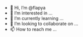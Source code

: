 - 👋 Hi, I’m @flapya
- 👀 I’m interested in ...
- 🌱 I’m currently learning ...
- 💞️ I’m looking to collaborate on ...
- 📫 How to reach me ...

<!---
flapya/flapya is a ✨ special ✨ repository because its `README.md` (this file) appears on your GitHub profile.
You can click the Preview link to take a look at your changes.
--->
